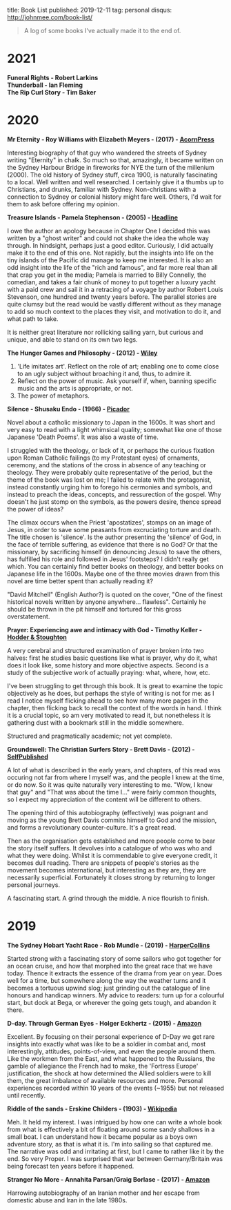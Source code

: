 title: Book List
published: 2019-12-11
tag: personal
disqus: http://johnmee.com/book-list/

> A log of some books I've actually made it to the end of.

# 2021

**Funeral Rights - Robert Larkins**  
**Thunderball - Ian Fleming**  
**The Rip Curl Story - Tim Baker**  

# 2020
**Mr Eternity - Roy Williams with Elizabeth Meyers - (2017) - [AcornPress](https://acornpress.net.au/publications/mr-eternity-story-arthur-stace/)**

Interesting biography of that guy who wandered the streets of Sydney writing "Eternity" in chalk.  So much so that,
amazingly, it became written on the Sydney Harbour Bridge in fireworks for NYE the turn of the millenium (2000).  The
old history of Sydney stuff, circa 1900, is naturally fascinating to a local.  Well written and well researched.  I
certainly give it a thumbs up to Christians, and drunks, familiar with Sydney.  Non-christians with a connection
to Sydney or colonial history might fare well.  Others, I'd wait for them to ask before offering my opinion.

**Treasure Islands - Pamela Stephenson - (2005) - [Headline](https://www.amazon.com.au/Treasure-Islands-Sailing-Robert-Stevenson/dp/0755312864/ref=sr_1_fkmr0_2?dchild=1&keywords=treasure+island+pamela+stephenson&qid=1598566529&sr=8-2-fkmr0)**

I owe the author an apology because in Chapter One I decided this was written by a "ghost writer" and could not shake
the idea the whole way through.  In hindsight, perhaps just a good editor.  Curiously, I did actually make it to the end of this one. Not rapidly, but the
insights into life on the tiny islands of the Pacific did manage to keep me interested.  It is also an odd insight
into the life of the "rich and famous", and far more real than all that crap you get in the media; Pamela is married
to Billy Connelly, the comedian, and takes a fair chunk of money to put together a luxury yacht with a paid crew and
sail it in a retracing of a voyage by author Robert Louis Stevenson, one hundred and twenty years before.  The parallel
stories are quite clumsy but the read would be vastly different without as they manage to add so much context to the places they visit,
and motivation to do it, and what path to take.

It is neither great literature nor rollicking sailing yarn, but curious and unique, and able to stand on its own two legs.

**The Hunger Games and Philosophy - (2012) - [Wiley](https://www.wiley.com/en-us/The+Hunger+Games+and+Philosophy%3A+A+Critique+of+Pure+Treason-p-9781118065075)**

1. 'Life imitates art'. Reflect on the role of art; enabling one to come close to an ugly subject without broaching it and, thus, to admire it.
1. Reflect on the power of music. Ask yourself if, when, banning specific music and the arts is appropriate, or not.
1. The power of metaphors.

**Silence - Shusaku Endo - (1966) - [Picador](https://en.wikipedia.org/wiki/Silence_(novel))**

Novel about a catholic missionary to Japan in the 1600s.  It was short and very easy to read with a light whimsical
quality; somewhat like one of those Japanese 'Death Poems'.  It was also a waste of time.

I struggled with the theology, or lack of it, or perhaps the curious fixation upon Roman Catholic failings (to my Protestant eyes) of
ornaments, ceremony, and the stations of the cross in absence of any teaching or theology.  They were 
probably quite representative of the period, but the theme of the book was lost on me; I failed to relate with
the protagonist, instead constantly urging him to forego his cermonies and symbols, and instead to preach the ideas,
concepts, and ressurection of the gospel.  Why doesn't he just stomp on the symbols, as the powers desire, thence spread
the power of ideas?

The climax occurs when the Priest 'apostatizes', stomps on an image
of Jesus, in order to save some peasants from excruciating torture and death.  The title chosen is 'silence'. Is 
the author presenting the 'silence' of God, in the face of terrible suffering, as evidence that there is no God?
Or that the missionary, by sacrificing himself (in denouncing Jesus) to save the others, has fulfilled his role and
followed in Jesus' footsteps?  I didn't really get which.  You can certainly find better books on theology, and better
books on Japanese life in the 1600s.  Maybe one of the three movies drawn from this novel are time better spent than
actually reading it?

"David Mitchell" (English Author?) is quoted on the cover, "One of the finest historical novels written by anyone anywhere... flawless".
Certainly he should be thrown in the pit himself and tortured for this gross overstatement.


**Prayer: Experiencing awe and intimacy with God - Timothy Keller - [Hodder & Stoughton](https://www.koorong.com/product/prayer-experiencing-awe-and-intimacy-with-god-timothy-keller_9781444750171)**

A very cerebral and structured examination of prayer broken into two halves: first he studies basic questions like
what is prayer, why do it, what does it look like, some history and more objective aspects.  Second is a study of
the subjective work of actually praying: what, where, how, etc.

I've been struggling to get through this book.  It is great to examine the topic objectively as he does, but
perhaps the style of writing is not for me: as I read I notice myself flicking ahead to see how many more pages
in the chapter, then flicking back to recall the context of the words in hand.  I think it is a crucial topic, 
so am very motivated to read it, but nonetheless it is gathering dust with a bookmark still in the middle somewhere.

Structured and pragmatically academic; not yet complete.

**Groundswell: The Christian Surfers Story - Brett Davis - (2012) - [SelfPublished](https://www.christiansurfers.net/groundswell-book)**

A lot of what is described in the early years, and chapters, of this read was occuring not far from where I myself
was, and the people I knew at the time, or do now.  So it was quite naturally very interesting to me.  "Wow, I know
that guy" and "That was about the time I..." were fairly common thoughts, so I expect my appreciation of the content
will be different to others.

The opening third of this autobiography (effectively) was poignant and moving as the young Brett Davis commits himself
to God and the mission, and forms a revolutionary counter-culture.  It's a great read.

Then as the organisation gets established and more people come to bear the story itself suffers.  It
devolves into a catalogue of who was who and what they were doing. Whilst it is commendable to give everyone credit, it
becomes dull reading.  There are snippets of people's stories as the movement becomes international, but interesting 
as they are, they are necessarily superficial.  Fortunately it closes strong by returning to longer personal journeys.

A fascinating start. A grind through the middle. A nice flourish to finish.

# 2019

**The Sydney Hobart Yacht Race - Rob Mundle - (2019) - [HarperCollins](https://www.harpercollins.com/9781460711019/sydney-hobart-yacht-race/)**

Started strong with a fascinating story of some sailors who got together for an ocean cruise, and how that morphed into
the great race that we have today.  Thence it extracts the essence of the drama from year on year.  Does well for a time,
but somewhere along the way the weather turns and it becomes a tortuous upwind slog; just grinding out the catalogue
of line honours and handicap winners.  My advice to readers: turn up for a colourful start, but dock at Bega, or
 wherever the going gets tough, and abandon it there.

**D-day. Through German Eyes - Holger Eckhertz - (2015) - [Amazon](https://www.amazon.com.au/DAY-Through-German-Eyes-Hidden-ebook/dp/B00VX372UE/)**

Excellent.  By focusing on their personal experience of D-Day we get rare insights into exactly what was like to
be a soldier in combat and, most interestingly, attitudes, points-of-view, and even the people around them.  Like
the workmen from the East, and what happened to the Russians, the gamble of allegiance the French had to make, the
'Fortress Europe' justification, the shock at how determined the Allied soldiers were to kill them, the great imbalance
of available resources and more.  Personal experiences recorded within 10 years of the events (~1955) but not released
until recently.

**Riddle of the sands - Erskine Childers - (1903) - [Wikipedia](https://en.wikipedia.org/wiki/The_Riddle_of_the_Sands)**

Meh.  It held my interest.  I was intrigued by how one can write a whole book from what is effectively a bit of floating
around some sandy shallows in a small boat.  I can understand how it became popular as a boys own adventure story, as
that is what it is.  I'm into sailing so that captured me.  The narrative was odd and irritating at first, but I came
to rather like it by the end.  So very Proper.  I was surprised that war between Germany/Britain was being forecast ten 
years before it happened.

**Stranger No More - Annahita Parsan/Graig Borlase - (2017) - [Amazon](https://www.amazon.com/Stranger-No-More-Harrowing-Miraculous/dp/1400207517)**

Harrowing autobiography of an Iranian mother and her escape from domestic abuse and Iran in the late 1980s.
